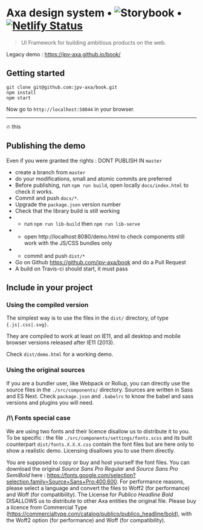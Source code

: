# Axa design system • ![Storybook](https://cdn.jsdelivr.net/gh/storybookjs/brand@master/badge/badge-storybook.svg) • [![Netlify Status](https://api.netlify.com/api/v1/badges/cefa44b9-8174-4149-9948-4d084048339b/deploy-status)](https://app.netlify.com/sites/axa-design-system/deploys)

> UI Framework for building ambitious products on the web.

Legacy demo : https://jpv-axa.github.io/book/

## Getting started

```console
git clone git@github.com:jpv-axa/book.git
npm install
npm start
```

Now go to `http://localhost:58044` in your browser.

---

🔥 this

## Publishing the demo

Even if you were granted the rights : DONT PUBLISH IN `master`

- create a branch from `master`
- do your modifications, small and atomic commits are preferred
- Before publishing, run `npm run build`, open locally `docs/index.html` to check it works.
- Commit and push `docs/*`.
- Upgrade the `package.json` version number
- Check that the library build is still working
- - run `npm run lib-build` then `npm run lib-serve`
- - open http://localhost:8080/demo.html to check components still work with the JS/CSS bundles only
- - commit and push `dist/*`
- Go on Github https://github.com/jpv-axa/book and do a Pull Request
- A build on Travis-ci should start, it must pass

## Include in your project

### Using the compiled version

The simplest way is to use the files in the `dist/` directory, of type `{.js|.css|.svg}`.

They are compiled to work at least on IE11, and all desktop and mobile browser versions released after IE11 (2013).

Check `dist/demo.html` for a working demo.

### Using the original sources

If you are a bundler user, like Webpack or Rollup, you can directly use the source files in the `./src/components/` directory. Sources are written in Sass and ES Next. Check `package.json` and `.babelrc` to know the babel and sass versions and plugins you will need.

### /!\ Fonts special case

We are using two fonts and their licence disallow us to distribute it to you. To be specific : the file `./src/components/settings/fonts.scss` and its built counterpart `dist/fonts.X.X.X.css` contain the font files but are here only to show a realistic demo. Licensing disallows you to use them directly.

You are supposed to copy or buy and host yourself the font files.
You can download the original _Source Sans Pro Regular_ and _Source Sans Pro SemiBold_ here : https://fonts.google.com/selection?selection.family=Source+Sans+Pro:400,600. For performance reasons, please select a language and convert the files to Woff2 (for performance) and Woff (for compatibility).
The License for _Publico Headline Bold_ DISALLOWS us to distribute to other Axa entities the original file. Please buy a licence from Commercial Type (https://commercialtype.com/catalog/publico/publico_headline/bold), with the Woff2 option (for performance) and Woff (for compatibility).
